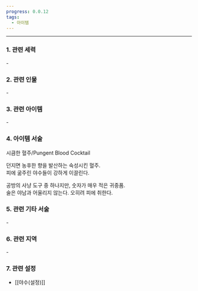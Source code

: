 ```yaml
---
progress: 0.0.12
tags:
  - 아이템
---
```

---
### 1. 관련 세력 
\-

### 2. 관련 인물
 \-

### 3. 관련 아이템
\-


### 4. 아이템 서술
시큼한 혈주/Pungent Blood Cocktail

던지면 농후한 향을 발산하는 숙성시킨 혈주.  
피에 굶주린 야수들이 강하게 이끌린다.  
  
공방의 사냥 도구 중 하나지만, 숫자가 매우 적은 귀중품.  
술은 야남과 어울리지 않는다. 오히려 피에 취한다.

### 5. 관련 기타 서술
\- 
### 6. 관련 지역
\-

### 7. 관련 설정
- [[야수(설정)]]